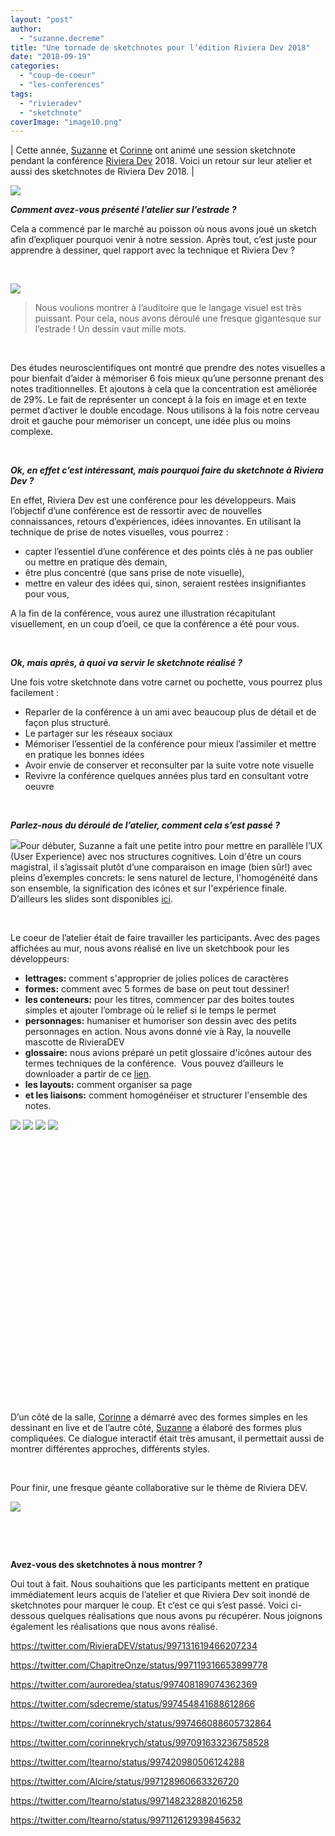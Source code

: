```yaml
---
layout: "post"
author: 
  - "suzanne.decreme"
title: "Une tornade de sketchnotes pour l’édition Riviera Dev 2018"
date: "2018-09-19"
categories: 
  - "coup-de-coeur"
  - "les-conferences"
tags: 
  - "rivieradev"
  - "sketchnote"
coverImage: "image10.png"
---
```


| Cette année, [Suzanne](https://twitter.com/sdecreme) et [Corinne](https://twitter.com/corinnekrych) ont animé une session sketchnote pendant la conférence [Riviera Dev](http://rivieradev.fr/) 2018. Voici un retour sur leur atelier et aussi des sketchnotes de Riviera Dev 2018. |

[![](/assets/2018/09/2018-09-19-une-tornade-de-sketchnotes-pour-ledition-riviera-dev-2018/image10-1024x573.png)](/assets/2018/09/2018-09-19-une-tornade-de-sketchnotes-pour-ledition-riviera-dev-2018/image10.png)

**_Comment avez-vous présenté l’atelier sur l’estrade ?_**

Cela a commencé par le marché au poisson où nous avons joué un sketch afin d’expliquer pourquoi venir à notre session. Après tout, c’est juste pour apprendre à dessiner, quel rapport avec la technique et Riviera Dev ?

 

[![](/assets/2018/09/2018-09-19-une-tornade-de-sketchnotes-pour-ledition-riviera-dev-2018/image4-1024x768.png)](/assets/2018/09/2018-09-19-une-tornade-de-sketchnotes-pour-ledition-riviera-dev-2018/image4.png)

> Nous voulions montrer à l’auditoire que le langage visuel est très puissant. Pour cela, nous avons déroulé une fresque gigantesque sur l’estrade ! Un dessin vaut mille mots. 

 

Des études neuroscientifiques ont montré que prendre des notes visuelles a pour bienfait d’aider à mémoriser 6 fois mieux qu’une personne prenant des notes traditionnelles. Et ajoutons à cela que la concentration est améliorée de 29%. Le fait de représenter un concept à la fois en image et en texte permet d’activer le double encodage. Nous utilisons à la fois notre cerveau droit et gauche pour mémoriser un concept, une idée plus ou moins complexe.

 

**_Ok, en effet c’est intéressant, mais pourquoi faire du sketchnote à Riviera Dev ?_**

En effet, Riviera Dev est une conférence pour les développeurs. Mais l’objectif d’une conférence est de ressortir avec de nouvelles connaissances, retours d’expériences, idées innovantes. En utilisant la technique de prise de notes visuelles, vous pourrez :

- capter l’essentiel d’une conférence et des points clés à ne pas oublier ou mettre en pratique dès demain,
- être plus concentré (que sans prise de note visuelle),
- mettre en valeur des idées qui, sinon, seraient restées insignifiantes pour vous,

A la fin de la conférence, vous aurez une illustration récapitulant visuellement, en un coup d’oeil, ce que la conférence a été pour vous.

 

**_Ok, mais après, à quoi va servir le sketchnote réalisé ?_**

Une fois votre sketchnote dans votre carnet ou pochette, vous pourrez plus facilement :

- Reparler de la conférence à un ami avec beaucoup plus de détail et de façon plus structuré.
- Le partager sur les réseaux sociaux
- Mémoriser l’essentiel de la conférence pour mieux l’assimiler et mettre en pratique les bonnes idées
- Avoir envie de conserver et reconsulter par la suite votre note visuelle
- Revivre la conférence quelques années plus tard en consultant votre oeuvre

 

**_Parlez-nous du déroulé de l’atelier, comment cela s’est passé ?_**

[![](/assets/2018/09/2018-09-19-une-tornade-de-sketchnotes-pour-ledition-riviera-dev-2018/image11-150x150.png)](/assets/2018/09/2018-09-19-une-tornade-de-sketchnotes-pour-ledition-riviera-dev-2018/image11.png)Pour débuter, Suzanne a fait une petite intro pour mettre en parallèle l’UX (User Experience) avec nos structures cognitives. Loin d'être un cours magistral, il s’agissait plutôt d’une comparaison en image (bien sûr!) avec pleins d’exemples concrets: le sens naturel de lecture, l'homogénéité dans son ensemble, la signification des icônes et sur l'expérience finale. D’ailleurs les slides sont disponibles [ici](https://docs.google.com/presentation/d/1MhsAzBr-UBCyPODtzPbNiAo9u2L8EjEvuIH1KUzQfSM/edit#slide=id.g398407907e_0_24).

 

Le coeur de l’atelier était de faire travailler les participants. Avec des pages affichées au mur, nous avons réalisé en live un sketchbook pour les développeurs:

- **lettrages:** comment s'approprier de jolies polices de caractères
- **formes:** comment avec 5 formes de base on peut tout dessiner!
- **les conteneurs:** pour les titres, commencer par des boites toutes simples et ajouter l’ombrage où le relief si le temps le permet
- **personnages:** humaniser et humoriser son dessin avec des petits personnages en action. Nous avons donné vie à Ray, la nouvelle mascotte de RivieraDEV
- **glossaire:** nous avions préparé un petit glossaire d'icônes autour des termes techniques de la conférence.  Vous pouvez d’ailleurs le downloader a partir de ce [lien](https://drive.google.com/drive/folders/1zaR6GPkpZAu2zCwvQIbetC_r45xHV1Qx?usp=sharing).
- **les layouts:** comment organiser sa page
- **et les liaisons:** comment homogénéiser et structurer l'ensemble des notes.

[![](/assets/2018/09/2018-09-19-une-tornade-de-sketchnotes-pour-ledition-riviera-dev-2018/image1-300x200.png)](/assets/2018/09/2018-09-19-une-tornade-de-sketchnotes-pour-ledition-riviera-dev-2018/image1.png) [![](/assets/2018/09/2018-09-19-une-tornade-de-sketchnotes-pour-ledition-riviera-dev-2018/image2-300x200.png)](/assets/2018/09/2018-09-19-une-tornade-de-sketchnotes-pour-ledition-riviera-dev-2018/image2.png) [![](/assets/2018/09/2018-09-19-une-tornade-de-sketchnotes-pour-ledition-riviera-dev-2018/image7-300x183.png)](/assets/2018/09/2018-09-19-une-tornade-de-sketchnotes-pour-ledition-riviera-dev-2018/image7.png) [![](/assets/2018/09/2018-09-19-une-tornade-de-sketchnotes-pour-ledition-riviera-dev-2018/image9-300x225.png)](/assets/2018/09/2018-09-19-une-tornade-de-sketchnotes-pour-ledition-riviera-dev-2018/image9.png)

 

 

 

 

 

 

 

 

 

 

 

 

 

 

D’un côté de la salle, [Corinne](https://twitter.com/corinnekrych) a démarré avec des formes simples en les dessinant en live et de l’autre côté, [Suzanne](https://twitter.com/sdecreme) a élaboré des formes plus compliquées. Ce dialogue interactif était très amusant, il permettait aussi de montrer différentes approches, différents styles.

 

Pour finir, une fresque géante collaborative sur le thème de Riviera DEV.

[![](/assets/2018/09/2018-09-19-une-tornade-de-sketchnotes-pour-ledition-riviera-dev-2018/image3-1024x683.png)](/assets/2018/09/2018-09-19-une-tornade-de-sketchnotes-pour-ledition-riviera-dev-2018/image3.png)

 

 

**Avez-vous des sketchnotes à nous montrer ?**

Oui tout à fait. Nous souhaitions que les participants mettent en pratique immédiatement leurs acquis de l’atelier et que Riviera Dev soit inondé de sketchnotes pour marquer le coup. Et c’est ce qui s’est passé. Voici ci-dessous quelques réalisations que nous avons pu récupérer. Nous joignons également les réalisations que nous avons réalisé.

https://twitter.com/RivieraDEV/status/997131619466207234

https://twitter.com/ChapitreOnze/status/997119316653899778

https://twitter.com/auroredea/status/997408189074362369

https://twitter.com/sdecreme/status/997454841688612866

https://twitter.com/corinnekrych/status/997466088605732864

https://twitter.com/corinnekrych/status/997091633236758528

https://twitter.com/ltearno/status/997420980506124288

https://twitter.com/Alcire/status/997128960663326720

https://twitter.com/ltearno/status/997148232882016258

https://twitter.com/ltearno/status/997112612939845632
